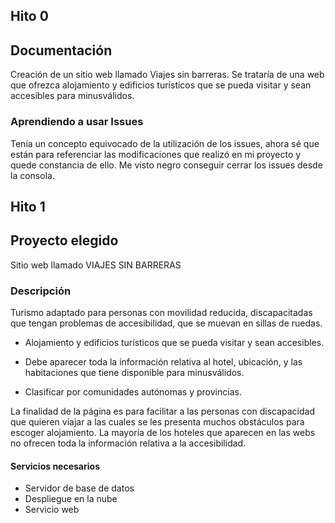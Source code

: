 ## Hito 0

## Documentación

Creación de un sitio web llamado Viajes sin barreras. Se trataría de una web que ofrezca alojamiento y edificios turísticos que se pueda visitar y sean accesibles para minusválidos.

### Aprendiendo a usar Issues

Tenía un concepto equivocado de la utilización de los issues, ahora sé que están para referenciar las modificaciones que realizó en mi proyecto y quede constancia de ello. Me visto negro conseguir cerrar los issues desde la consola.

## Hito 1

## Proyecto elegido

Sitio web llamado VIAJES SIN BARRERAS

### Descripción

Turismo adaptado para personas con movilidad reducida, discapacitadas que tengan problemas de accesibilidad, que se muevan en sillas de ruedas.
- Alojamiento y edificios turísticos que se pueda visitar y sean accesibles.

- Debe aparecer toda la información relativa al hotel, ubicación, y las habitaciones que tiene disponible para minusválidos.

- Clasificar por comunidades autónomas y provincias.

La finalidad de la página es para facilitar a las personas con discapacidad que quieren viajar a las cuales se les presenta muchos obstáculos para escoger alojamiento. La mayoría de los hoteles que aparecen en las webs no ofrecen toda la información relativa a la accesibilidad.

#### Servicios necesarios

- Servidor de base de datos
- Despliegue en la nube
- Servicio web
